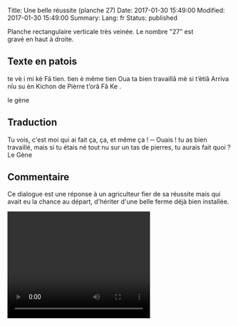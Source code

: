 Title: Une belle réussite (planche 27)
Date: 2017-01-30 15:49:00
Modified: 2017-01-30 15:49:00
Summary: 
Lang: fr
Status: published


<figure class="image-block" style="float: right;">
  <img alt="" src="{static}/images/planche_27.png">
  <figcaption style="max-width: 219px"></figcaption>
</figure>
Planche rectangulaire verticale très veinée. Le nombre "27" est gravé en haut à droite.

## Texte en patois
te vè i mi kè  Fâ tien. tien è même tien  Oua ta bien travaillâ mè si t’ètiâ Arriva nïu su èn Kichon de Pièrre t’orâ Fâ Ke .

le gène

## Traduction
Tu vois, c'est moi qui ai fait ça, ça, et même ça !
─  Ouais ! tu as bien travaillé, mais si tu étais né tout nu sur un tas de pierres, tu aurais fait quoi ?
Le Gène

## Commentaire
Ce dialogue est une réponse à un agriculteur fier de sa réussite mais qui avait eu la chance au départ, d'hériter d'une belle ferme déjà bien installée.


<video width="320" height="240" controls>
  <source src="https://d1njpgd0ygatdn.cloudfront.net/video_27.mp4" type="video/mp4">
</video>

